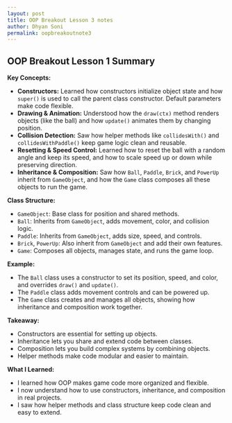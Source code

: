 ```yaml
---
layout: post 
title: OOP Breakout Lesson 3 notes
author: Dhyan Soni
permalink: oopbreakoutnote3
---
```


## OOP Breakout Lesson 1 Summary

**Key Concepts:**

- **Constructors:** Learned how constructors initialize object state and how `super()` is used to call the parent class constructor. Default parameters make code flexible.
- **Drawing & Animation:** Understood how the `draw(ctx)` method renders objects (like the ball) and how `update()` animates them by changing position.
- **Collision Detection:** Saw how helper methods like `collidesWith()` and `collidesWithPaddle()` keep game logic clean and reusable.
- **Resetting & Speed Control:** Learned how to reset the ball with a random angle and keep its speed, and how to scale speed up or down while preserving direction.
- **Inheritance & Composition:** Saw how `Ball`, `Paddle`, `Brick`, and `PowerUp` inherit from `GameObject`, and how the `Game` class composes all these objects to run the game.

**Class Structure:**

- `GameObject`: Base class for position and shared methods.
- `Ball`: Inherits from `GameObject`, adds movement, color, and collision logic.
- `Paddle`: Inherits from `GameObject`, adds size, speed, and controls.
- `Brick`, `PowerUp`: Also inherit from `GameObject` and add their own features.
- `Game`: Composes all objects, manages state, and runs the game loop.

**Example:**
- The `Ball` class uses a constructor to set its position, speed, and color, and overrides `draw()` and `update()`.
- The `Paddle` class adds movement controls and can be powered up.
- The `Game` class creates and manages all objects, showing how inheritance and composition work together.

**Takeaway:**
- Constructors are essential for setting up objects.
- Inheritance lets you share and extend code between classes.
- Composition lets you build complex systems by combining objects.
- Helper methods make code modular and easier to maintain.

**What I Learned:**
- I learned how OOP makes game code more organized and flexible.
- I now understand how to use constructors, inheritance, and composition in real projects.
- I saw how helper methods and class structure keep code clean and easy to extend.